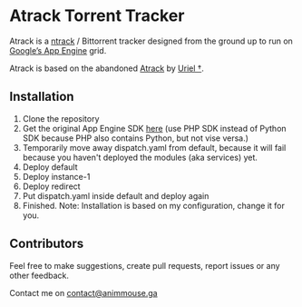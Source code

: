 # Atrack Torrent Tracker

Atrack is a [ntrack](http://repo.cat-v.org/atrack/ntrack) / Bittorrent tracker designed from the ground up to run on [Google’s App Engine](https://cloud.google.com/appengine/) grid.

Atrack is based on the abandoned [Atrack](http://repo.cat-v.org/atrack/) by [Uriel †](https://github.com/uriel).

## Installation
1. Clone the repository
2. Get the original App Engine SDK [here](https://cloud.google.com/appengine/docs/standard/php/download) (use PHP SDK instead of Python SDK because PHP also contains Python, but not vise versa.)
3. Temporarily move away dispatch.yaml from default, because it will fail because you haven't deployed the modules (aka services) yet.
4. Deploy default
5. Deploy instance-1
6. Deploy redirect
7. Put dispatch.yaml inside default and deploy again
8. Finished.
Note: Installation is based on my configuration, change it for you.

## Contributors

Feel free to make suggestions, create pull requests, report issues or any other feedback.

Contact me on contact@animmouse.ga

